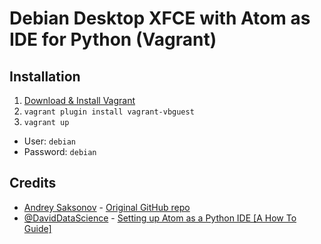 # Debian Desktop XFCE with Atom as IDE for Python (Vagrant)

## Installation

1. [Download & Install Vagrant](https://www.vagrantup.com)
2. `vagrant plugin install vagrant-vbguest`
3. `vagrant up`

* User: `debian`
* Password: `debian`

## Credits

* [Andrey Saksonov](https://saksonov.me) - [Original GitHub repo](https://github.com/andreysaksonov/vagrant_debian-desktop)
* [@DavidDataScience](https://hackernoon.com/u/DavidDataScience) - [Setting up Atom as a Python IDE [A How To Guide]](https://hackernoon.com/setting-up-atom-as-a-python-ide-a-how-to-guide-o6dd37ff)
